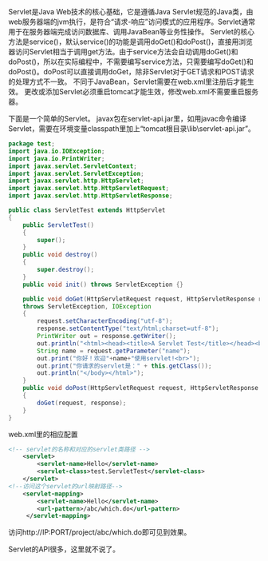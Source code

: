 Servlet是Java Web技术的核心基础，它是遵循Java Servlet规范的Java类，由web服务器端的jvm执行，是符合“请求-响应”访问模式的应用程序。Servlet通常用于在服务器端完成访问数据库、调用JavaBean等业务性操作。
Servlet的核心方法是service()，默认service()的功能是调用doGet()和doPost()，直接用浏览器访问Servlet相当于调用get方法。由于service方法会自动调用doGet()和doPost()，所以在实际编程中，不需要编写service方法，只需要编写doGet()和doPost()。doPost可以直接调用doGet，除非Servlet对于GET请求和POST请求的处理方式不一致。
不同于JavaBean，Servlet需要在web.xml里注册后才能生效。
更改或添加Servlet必须重启tomcat才能生效，修改web.xml不需要重启服务器。

下面是一个简单的Servlet。
javax包在servlet-api.jar里，如用javac命令编译Servlet，需要在环境变量classpath里加上“tomcat根目录\lib\servlet-api.jar”。
```java
package test;
import java.io.IOException;
import java.io.PrintWriter;
import javax.servlet.ServletContext;
import javax.servlet.ServletException;
import javax.servlet.http.HttpServlet;
import javax.servlet.http.HttpServletRequest;
import javax.servlet.http.HttpServletResponse;

public class ServletTest extends HttpServlet
{
    public ServletTest()
    {
        super();
    }
    public void destroy()
    {
        super.destroy();
    }
    public void init() throws ServletException {}

    public void doGet(HttpServletRequest request, HttpServletResponse response)
    throws ServletException, IOException
    {
        request.setCharacterEncoding("utf-8");
        response.setContentType("text/html;charset=utf-8");
        PrintWriter out = response.getWriter();
        out.println("<html><head><title>A Servlet Test</title></head><body>");
        String name = request.getParameter("name");
        out.print("你好！欢迎"+name+"使用servlet!<br>");
        out.print("你请求的servlet是：" + this.getClass());
        out.println("</body></html>");
    }
    public void doPost(HttpServletRequest request, HttpServletResponse response) throws ServletException, IOException
    {
        doGet(request, response);
    }
}
```
web.xml里的相应配置
```xml
<!-- servlet的名称和对应的servlet类路径 -->
    <servlet> 
        <servlet-name>Hello</servlet-name>
        <servlet-class>test.ServletTest</servlet-class>
    </servlet>
<!--访问这个servlet的url映射路径-->
    <servlet-mapping>
        <servlet-name>Hello</servlet-name>
        <url-pattern>/abc/which.do</url-pattern>
     </servlet-mapping>
```
访问http://IP:PORT/project/abc/which.do即可见到效果。

Servlet的API很多，这里就不说了。